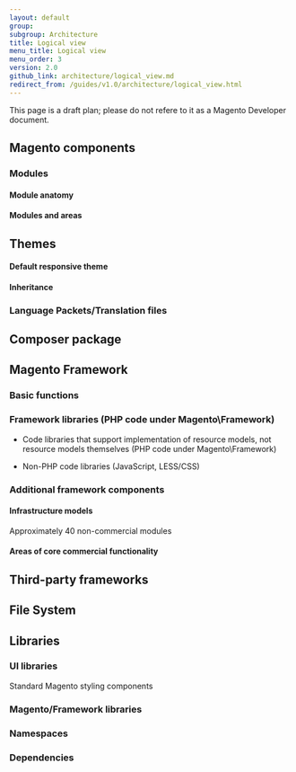 ```yaml
---
layout: default
group:
subgroup: Architecture
title: Logical view
menu_title: Logical view
menu_order: 3
version: 2.0
github_link: architecture/logical_view.md
redirect_from: /guides/v1.0/architecture/logical_view.html
---
```


This page is a draft plan; please do not refere to it as a Magento Developer document.

## Magento components

### Modules

#### Module anatomy

#### Modules and areas

## Themes

#### Default responsive theme

#### Inheritance

### Language Packets/Translation files

## Composer package

## Magento Framework

### Basic functions

### Framework libraries (PHP code under Magento\Framework)

* Code libraries that support implementation of resource models, not resource models themselves (PHP code under Magento\Framework)

* Non-PHP code libraries (JavaScript, LESS/CSS)

### Additional framework components

#### Infrastructure models

Approximately 40 non-commercial modules

#### Areas of core commercial functionality</h4>

## Third-party frameworks

## File System

## Libraries

### UI libraries

Standard Magento styling components

### Magento/Framework libraries

### Namespaces

### Dependencies 
